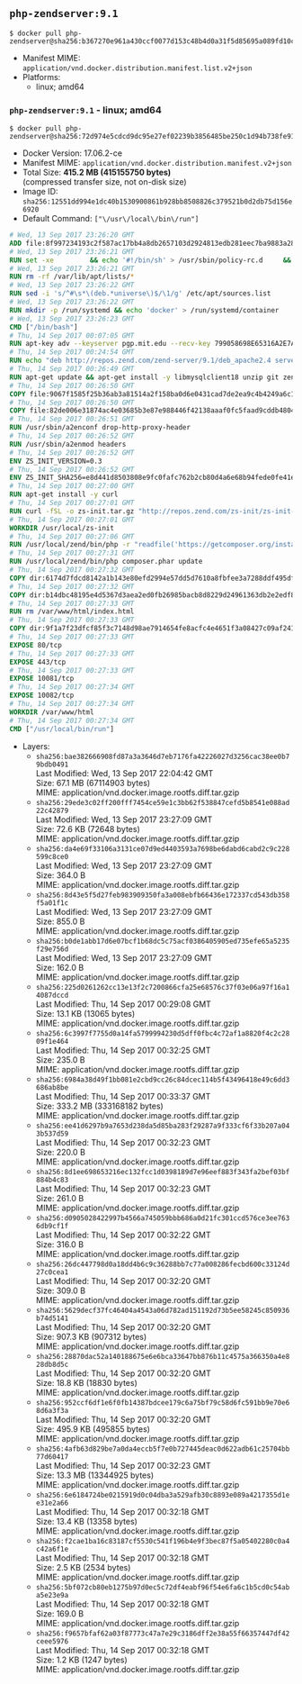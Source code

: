 ## `php-zendserver:9.1`

```console
$ docker pull php-zendserver@sha256:b367270e961a430ccf0077d153c48b4d0a31f5d85695a089fd10cc69119fe269
```

-	Manifest MIME: `application/vnd.docker.distribution.manifest.list.v2+json`
-	Platforms:
	-	linux; amd64

### `php-zendserver:9.1` - linux; amd64

```console
$ docker pull php-zendserver@sha256:72d974e5cdcd9dc95e27ef02239b3856485be250c1d94b738fe91308a2147513
```

-	Docker Version: 17.06.2-ce
-	Manifest MIME: `application/vnd.docker.distribution.manifest.v2+json`
-	Total Size: **415.2 MB (415155750 bytes)**  
	(compressed transfer size, not on-disk size)
-	Image ID: `sha256:12551dd994e1dc40b1530900861b928bb8508826c379521b0d2db75d156e6920`
-	Default Command: `["\/usr\/local\/bin\/run"]`

```dockerfile
# Wed, 13 Sep 2017 23:26:20 GMT
ADD file:8f997234193c2f587ac17bb4a8db2657103d2924813edb281eec7ba9883a2806 in / 
# Wed, 13 Sep 2017 23:26:21 GMT
RUN set -xe 		&& echo '#!/bin/sh' > /usr/sbin/policy-rc.d 	&& echo 'exit 101' >> /usr/sbin/policy-rc.d 	&& chmod +x /usr/sbin/policy-rc.d 		&& dpkg-divert --local --rename --add /sbin/initctl 	&& cp -a /usr/sbin/policy-rc.d /sbin/initctl 	&& sed -i 's/^exit.*/exit 0/' /sbin/initctl 		&& echo 'force-unsafe-io' > /etc/dpkg/dpkg.cfg.d/docker-apt-speedup 		&& echo 'DPkg::Post-Invoke { "rm -f /var/cache/apt/archives/*.deb /var/cache/apt/archives/partial/*.deb /var/cache/apt/*.bin || true"; };' > /etc/apt/apt.conf.d/docker-clean 	&& echo 'APT::Update::Post-Invoke { "rm -f /var/cache/apt/archives/*.deb /var/cache/apt/archives/partial/*.deb /var/cache/apt/*.bin || true"; };' >> /etc/apt/apt.conf.d/docker-clean 	&& echo 'Dir::Cache::pkgcache ""; Dir::Cache::srcpkgcache "";' >> /etc/apt/apt.conf.d/docker-clean 		&& echo 'Acquire::Languages "none";' > /etc/apt/apt.conf.d/docker-no-languages 		&& echo 'Acquire::GzipIndexes "true"; Acquire::CompressionTypes::Order:: "gz";' > /etc/apt/apt.conf.d/docker-gzip-indexes 		&& echo 'Apt::AutoRemove::SuggestsImportant "false";' > /etc/apt/apt.conf.d/docker-autoremove-suggests
# Wed, 13 Sep 2017 23:26:21 GMT
RUN rm -rf /var/lib/apt/lists/*
# Wed, 13 Sep 2017 23:26:22 GMT
RUN sed -i 's/^#\s*\(deb.*universe\)$/\1/g' /etc/apt/sources.list
# Wed, 13 Sep 2017 23:26:22 GMT
RUN mkdir -p /run/systemd && echo 'docker' > /run/systemd/container
# Wed, 13 Sep 2017 23:26:23 GMT
CMD ["/bin/bash"]
# Thu, 14 Sep 2017 00:07:05 GMT
RUN apt-key adv --keyserver pgp.mit.edu --recv-key 799058698E65316A2E7A4FF42EAE1437F7D2C623
# Thu, 14 Sep 2017 00:24:54 GMT
RUN echo "deb http://repos.zend.com/zend-server/9.1/deb_apache2.4 server non-free" >> /etc/apt/sources.list.d/zend-server.list
# Thu, 14 Sep 2017 00:26:49 GMT
RUN apt-get update && apt-get install -y libmysqlclient18 unzip git zend-server-php-7.1=9.1.1+b119 && /usr/local/zend/bin/zendctl.sh stop
# Thu, 14 Sep 2017 00:26:50 GMT
COPY file:9067f1585f25b36ab3a81514a2f158ba0d6e0431cad7de2ea9c4b4249a6c134f in /etc/ 
# Thu, 14 Sep 2017 00:26:50 GMT
COPY file:82de006e31874ac4e03685b3e87e988446f42138aaaf0fc5faad9cddb48040ba in /etc/apache2/conf-available 
# Thu, 14 Sep 2017 00:26:51 GMT
RUN /usr/sbin/a2enconf drop-http-proxy-header
# Thu, 14 Sep 2017 00:26:52 GMT
RUN /usr/sbin/a2enmod headers
# Thu, 14 Sep 2017 00:26:52 GMT
ENV ZS_INIT_VERSION=0.3
# Thu, 14 Sep 2017 00:26:52 GMT
ENV ZS_INIT_SHA256=e8d441d8503808e9fc0fafc762b2cb80d4a6e68b94fede0fe41efdeac10800cb
# Thu, 14 Sep 2017 00:27:00 GMT
RUN apt-get install -y curl
# Thu, 14 Sep 2017 00:27:01 GMT
RUN curl -fSL -o zs-init.tar.gz "http://repos.zend.com/zs-init/zs-init-docker-${ZS_INIT_VERSION}.tar.gz"     && echo "${ZS_INIT_SHA256} *zs-init.tar.gz" | sha256sum -c -     && mkdir /usr/local/zs-init     && tar xzf zs-init.tar.gz --strip-components=1 -C /usr/local/zs-init     && rm zs-init.tar.gz
# Thu, 14 Sep 2017 00:27:01 GMT
WORKDIR /usr/local/zs-init
# Thu, 14 Sep 2017 00:27:06 GMT
RUN /usr/local/zend/bin/php -r "readfile('https://getcomposer.org/installer');" | /usr/local/zend/bin/php
# Thu, 14 Sep 2017 00:27:31 GMT
RUN /usr/local/zend/bin/php composer.phar update
# Thu, 14 Sep 2017 00:27:32 GMT
COPY dir:6174d7fdcd8142a1b143e80efd2994e57dd5d7610a8fbfee3a7288ddf495dfdf in /usr/local/bin 
# Thu, 14 Sep 2017 00:27:32 GMT
COPY dir:b14dbc48195e4d5367d3aea2ed0fb26985bacb8d8229d24961363db2e2edf8f0 in /usr/local/zend/var/plugins/ 
# Thu, 14 Sep 2017 00:27:33 GMT
RUN rm /var/www/html/index.html
# Thu, 14 Sep 2017 00:27:33 GMT
COPY dir:9f1a7f23dfcf85f3c7148d98ae7914654fe8acfc4e4651f3a08427c09af24198 in /var/www/html 
# Thu, 14 Sep 2017 00:27:33 GMT
EXPOSE 80/tcp
# Thu, 14 Sep 2017 00:27:33 GMT
EXPOSE 443/tcp
# Thu, 14 Sep 2017 00:27:33 GMT
EXPOSE 10081/tcp
# Thu, 14 Sep 2017 00:27:34 GMT
EXPOSE 10082/tcp
# Thu, 14 Sep 2017 00:27:34 GMT
WORKDIR /var/www/html
# Thu, 14 Sep 2017 00:27:34 GMT
CMD ["/usr/local/bin/run"]
```

-	Layers:
	-	`sha256:bae382666908fd87a3a3646d7eb7176fa42226027d3256cac38ee0b79bdb0491`  
		Last Modified: Wed, 13 Sep 2017 22:04:42 GMT  
		Size: 67.1 MB (67114903 bytes)  
		MIME: application/vnd.docker.image.rootfs.diff.tar.gzip
	-	`sha256:29ede3c02ff200fff7454ce59e1c3bb62f538847cefd5b8541e088ad22c42879`  
		Last Modified: Wed, 13 Sep 2017 23:27:09 GMT  
		Size: 72.6 KB (72648 bytes)  
		MIME: application/vnd.docker.image.rootfs.diff.tar.gzip
	-	`sha256:da4e69f33106a3131ce07d9ed4403593a7698be6dabd6cabd2c9c228599c8ce0`  
		Last Modified: Wed, 13 Sep 2017 23:27:09 GMT  
		Size: 364.0 B  
		MIME: application/vnd.docker.image.rootfs.diff.tar.gzip
	-	`sha256:8d43e5f5d27feb983909350fa3a008ebfb66436e172337cd543db358f5a01f1c`  
		Last Modified: Wed, 13 Sep 2017 23:27:09 GMT  
		Size: 855.0 B  
		MIME: application/vnd.docker.image.rootfs.diff.tar.gzip
	-	`sha256:b0de1abb17d6e07bcf1b68dc5c75acf0386405905ed735efe65a5235f29e756d`  
		Last Modified: Wed, 13 Sep 2017 23:27:09 GMT  
		Size: 162.0 B  
		MIME: application/vnd.docker.image.rootfs.diff.tar.gzip
	-	`sha256:225d0261262cc13e13f2c7200866cfa25e68576c37f03e06a97f16a14087dccd`  
		Last Modified: Thu, 14 Sep 2017 00:29:08 GMT  
		Size: 13.1 KB (13065 bytes)  
		MIME: application/vnd.docker.image.rootfs.diff.tar.gzip
	-	`sha256:6c3997f7755d0a14fa5799994230d5dff0fbc4c72af1a8820f4c2c2809f1e464`  
		Last Modified: Thu, 14 Sep 2017 00:32:25 GMT  
		Size: 235.0 B  
		MIME: application/vnd.docker.image.rootfs.diff.tar.gzip
	-	`sha256:6984a38d49f1bb081e2cbd9cc26c84dcec114b5f43496418e49c6dd3686ab8be`  
		Last Modified: Thu, 14 Sep 2017 00:33:37 GMT  
		Size: 333.2 MB (333168182 bytes)  
		MIME: application/vnd.docker.image.rootfs.diff.tar.gzip
	-	`sha256:ee41d6297b9a7653d238da5d85ba283f29287a9f333cf6f33b207a043b537d59`  
		Last Modified: Thu, 14 Sep 2017 00:32:23 GMT  
		Size: 220.0 B  
		MIME: application/vnd.docker.image.rootfs.diff.tar.gzip
	-	`sha256:8d1ee698653216ec132fcc1d0398189d7e96eef883f343fa2bef03bf884b4c83`  
		Last Modified: Thu, 14 Sep 2017 00:32:23 GMT  
		Size: 261.0 B  
		MIME: application/vnd.docker.image.rootfs.diff.tar.gzip
	-	`sha256:d0905028422997b4566a745059bbb686a0d21fc301ccd576ce3ee7636db9cf1f`  
		Last Modified: Thu, 14 Sep 2017 00:32:22 GMT  
		Size: 316.0 B  
		MIME: application/vnd.docker.image.rootfs.diff.tar.gzip
	-	`sha256:26dc447798d0a18dd4b6c9c36288bb7c77a008286fecbd600c33124d27c0cea1`  
		Last Modified: Thu, 14 Sep 2017 00:32:20 GMT  
		Size: 309.0 B  
		MIME: application/vnd.docker.image.rootfs.diff.tar.gzip
	-	`sha256:5629decf37fc46404a4543a06d782ad151192d73b5ee58245c850936b74d5141`  
		Last Modified: Thu, 14 Sep 2017 00:32:20 GMT  
		Size: 907.3 KB (907312 bytes)  
		MIME: application/vnd.docker.image.rootfs.diff.tar.gzip
	-	`sha256:28870dac52a140188675e6e6bca33647bb876b11c4575a366350a4e828db8d5c`  
		Last Modified: Thu, 14 Sep 2017 00:32:20 GMT  
		Size: 18.8 KB (18830 bytes)  
		MIME: application/vnd.docker.image.rootfs.diff.tar.gzip
	-	`sha256:952ccf6df1e6f0fb14387bdcee179c6a75bf79c58d6fc591bb9e70e68d6a3f3a`  
		Last Modified: Thu, 14 Sep 2017 00:32:20 GMT  
		Size: 495.9 KB (495855 bytes)  
		MIME: application/vnd.docker.image.rootfs.diff.tar.gzip
	-	`sha256:4afb63d829be7a0da4eccb5f7e0b727445deac0d622adb61c25704bb77d60417`  
		Last Modified: Thu, 14 Sep 2017 00:32:23 GMT  
		Size: 13.3 MB (13344925 bytes)  
		MIME: application/vnd.docker.image.rootfs.diff.tar.gzip
	-	`sha256:6e6184724be0215919d0c04dba3a529afb30c8893e089a4217355d1ee31e2a66`  
		Last Modified: Thu, 14 Sep 2017 00:32:18 GMT  
		Size: 13.4 KB (13358 bytes)  
		MIME: application/vnd.docker.image.rootfs.diff.tar.gzip
	-	`sha256:f2cae1ba16c83187cf5530c541f196b4e9f3bec87f5a05402280c0a4c42a6f1e`  
		Last Modified: Thu, 14 Sep 2017 00:32:18 GMT  
		Size: 2.5 KB (2534 bytes)  
		MIME: application/vnd.docker.image.rootfs.diff.tar.gzip
	-	`sha256:5bf072cb80eb1275b97d0ec5c72df4eabf96f54e6fa6c1b5cd0c54aba5e23e9a`  
		Last Modified: Thu, 14 Sep 2017 00:32:18 GMT  
		Size: 169.0 B  
		MIME: application/vnd.docker.image.rootfs.diff.tar.gzip
	-	`sha256:f9657bfaf62a03f87773c47a7e29c3186dff2e38a55f66357447df42ceee5976`  
		Last Modified: Thu, 14 Sep 2017 00:32:18 GMT  
		Size: 1.2 KB (1247 bytes)  
		MIME: application/vnd.docker.image.rootfs.diff.tar.gzip
